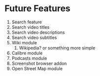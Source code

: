 Future Features
===============
1. Search feature
 1. Search video titles
 1. Search video descriptions
 1. Search video subtitles
1. Wiki module
    1. Wikipedia? or something more simple
1. Calibre module
1. Podcasts module
1. Screenshot browser addon
1. Open Street Map module
